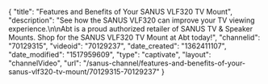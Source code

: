 {
    "title": "Features and Benefits of Your SANUS VLF320 TV Mount",
    "description": "See how the SANUS VLF320 can improve your TV viewing experience.\n\nAbt is a proud authorized retailer of SANUS TV & Speaker Mounts. Shop for the SANUS VLF320 TV Mount at Abt today!",
    "channelid": "70129315",
    "videoid": "70129237",
    "date_created": "1362411107",
    "date_modified": "1517959609",
    "type": "captivate",
    "layout": "channelVideo",
    "url": "\/sanus-channel\/features-and-benefits-of-your-sanus-vlf320-tv-mount\/70129315-70129237"
}
